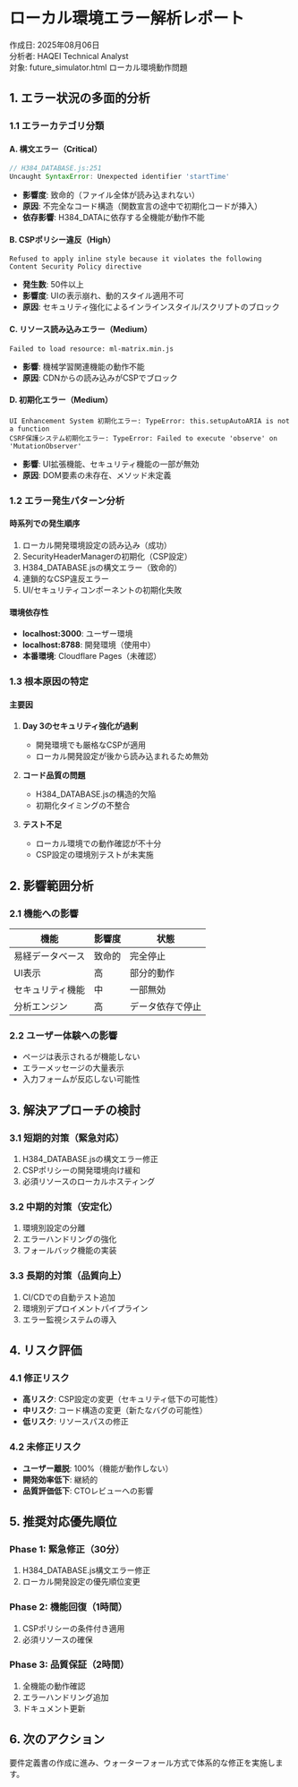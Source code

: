 # ローカル環境エラー解析レポート

作成日: 2025年08月06日  
分析者: HAQEI Technical Analyst  
対象: future_simulator.html ローカル環境動作問題

## 1. エラー状況の多面的分析

### 1.1 エラーカテゴリ分類

#### A. 構文エラー（Critical）
```javascript
// H384_DATABASE.js:251
Uncaught SyntaxError: Unexpected identifier 'startTime'
```
- **影響度**: 致命的（ファイル全体が読み込まれない）
- **原因**: 不完全なコード構造（関数宣言の途中で初期化コードが挿入）
- **依存影響**: H384_DATAに依存する全機能が動作不能

#### B. CSPポリシー違反（High）
```
Refused to apply inline style because it violates the following Content Security Policy directive
```
- **発生数**: 50件以上
- **影響度**: UIの表示崩れ、動的スタイル適用不可
- **原因**: セキュリティ強化によるインラインスタイル/スクリプトのブロック

#### C. リソース読み込みエラー（Medium）
```
Failed to load resource: ml-matrix.min.js
```
- **影響**: 機械学習関連機能の動作不能
- **原因**: CDNからの読み込みがCSPでブロック

#### D. 初期化エラー（Medium）
```
UI Enhancement System 初期化エラー: TypeError: this.setupAutoARIA is not a function
CSRF保護システム初期化エラー: TypeError: Failed to execute 'observe' on 'MutationObserver'
```
- **影響**: UI拡張機能、セキュリティ機能の一部が無効
- **原因**: DOM要素の未存在、メソッド未定義

### 1.2 エラー発生パターン分析

#### 時系列での発生順序
1. ローカル開発環境設定の読み込み（成功）
2. SecurityHeaderManagerの初期化（CSP設定）
3. H384_DATABASE.jsの構文エラー（致命的）
4. 連鎖的なCSP違反エラー
5. UI/セキュリティコンポーネントの初期化失敗

#### 環境依存性
- **localhost:3000**: ユーザー環境
- **localhost:8788**: 開発環境（使用中）
- **本番環境**: Cloudflare Pages（未確認）

### 1.3 根本原因の特定

#### 主要因
1. **Day 3のセキュリティ強化が過剰**
   - 開発環境でも厳格なCSPが適用
   - ローカル開発設定が後から読み込まれるため無効

2. **コード品質の問題**
   - H384_DATABASE.jsの構造的欠陥
   - 初期化タイミングの不整合

3. **テスト不足**
   - ローカル環境での動作確認が不十分
   - CSP設定の環境別テストが未実施

## 2. 影響範囲分析

### 2.1 機能への影響
| 機能 | 影響度 | 状態 |
|------|--------|------|
| 易経データベース | 致命的 | 完全停止 |
| UI表示 | 高 | 部分的動作 |
| セキュリティ機能 | 中 | 一部無効 |
| 分析エンジン | 高 | データ依存で停止 |

### 2.2 ユーザー体験への影響
- ページは表示されるが機能しない
- エラーメッセージの大量表示
- 入力フォームが反応しない可能性

## 3. 解決アプローチの検討

### 3.1 短期的対策（緊急対応）
1. H384_DATABASE.jsの構文エラー修正
2. CSPポリシーの開発環境向け緩和
3. 必須リソースのローカルホスティング

### 3.2 中期的対策（安定化）
1. 環境別設定の分離
2. エラーハンドリングの強化
3. フォールバック機能の実装

### 3.3 長期的対策（品質向上）
1. CI/CDでの自動テスト追加
2. 環境別デプロイメントパイプライン
3. エラー監視システムの導入

## 4. リスク評価

### 4.1 修正リスク
- **高リスク**: CSP設定の変更（セキュリティ低下の可能性）
- **中リスク**: コード構造の変更（新たなバグの可能性）
- **低リスク**: リソースパスの修正

### 4.2 未修正リスク
- **ユーザー離脱**: 100%（機能が動作しない）
- **開発効率低下**: 継続的
- **品質評価低下**: CTOレビューへの影響

## 5. 推奨対応優先順位

### Phase 1: 緊急修正（30分）
1. H384_DATABASE.js構文エラー修正
2. ローカル開発設定の優先順位変更

### Phase 2: 機能回復（1時間）
1. CSPポリシーの条件付き適用
2. 必須リソースの確保

### Phase 3: 品質保証（2時間）
1. 全機能の動作確認
2. エラーハンドリング追加
3. ドキュメント更新

## 6. 次のアクション

要件定義書の作成に進み、ウォーターフォール方式で体系的な修正を実施します。